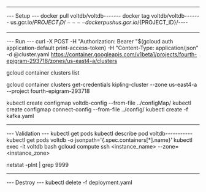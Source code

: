 ----------------
--- Setup ---
docker pull voltdb/voltdb-------
docker tag voltdb/voltdb------- us.gcr.io/${PROJECT_ID}/----
docker push us.gcr.io/${PROJECT_ID}/----

-----------------
--- Run ---
curl -X POST -H "Authorization: Bearer "$(gcloud auth application-default print-access-token) -H "Content-Type: application/json" -d @cluster.yaml https://container.googleapis.com/v1beta1/projects/fourth-epigram-293718/zones/us-east4-a/clusters

gcloud container clusters list

gcloud container clusters get-credentials kipling-cluster --zone us-east4-a --project fourth-epigram-293718

kubectl create configmap voltdb-config --from-file ../configMap/
kubectl create configmap connect-config --from-file ../config/
kubectl create -f kafka.yaml
<!--kubectl create -f schema-registry.yaml -->

----------------
--- Validation ---
kubectl get pods
kubectl describe pod voltdb-----------
kubectl get pods voltdb -o jsonpath='{.spec.containers[*].name}'
kubectl exec -it voltdb bash
gcloud compute ssh <instance_name> --zone=<instance_zone>

netstat -plnt | grep 9999

----------------
--- Destroy ---
kubectl delete -f deployment.yaml